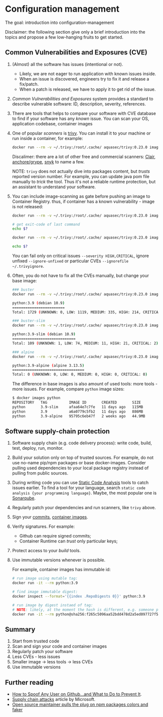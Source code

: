 # Configuration management

The goal: introduction into configuration-management

Disclaimer: the following section give only a brief introduction into the topics and propose a few low-hanging fruits to get started.

## Common Vulnerabilities and Exposures (CVE)

1. (Almost) all the software has issues (intentional or not).

    - Likely, we are not eager to run application with known issues inside.
    - When an issue is discovered, engineers try to fix it and release a fix/patch.
    - When a patch is released, we have to apply it to get rid of the issue.

2. _Common Vulnerabilities and Exposures_ system provides a standard to describe vulnerable software: ID, description, severity, references.

3. There are tools that helps to compare your software with CVE database to find if your software has any _known_ issue. You can scan your OS, application codebase, container images

4. One of popular _scanners_ is [trivy](https://github.com/aquasecurity/trivy). You can install it to your machine or run inside a container, for example:

    ```sh
    docker run --rm -v ~/.trivy:/root/.cache/ aquasec/trivy:0.23.0 image python:3.9
    ```

    Discalimer: there are a lot of other free and commercial scanners: [Clair](https://github.com/quay/clair), [anchore/grype](https://github.com/anchore/grype), [snyk](https://snyk.io/product/container-vulnerability-management/) to name a few.

    NOTE: `trivy` does not actually dive into packages content, but _trusts_ reported version number. For example, you can update java pom file manually to _trick_ the tool. Thus it's not a reliable runtime protection, but an assistant to understand your software.

5. You can include image-scanning as gate before pushing an image to Container Registry. thus, if container has a known vulnerability - image is not released:

    ```sh
    docker run --rm -v ~/.trivy:/root/.cache/ aquasec/trivy:0.23.0 image --exit-code 1 --no-progress python:3.9

    # get exit-code of last command
    echo $?

    docker run --rm -v ~/.trivy:/root/.cache/ aquasec/trivy:0.23.0 image --exit-code 1 --no-progress alpine:latest

    echo $?
    ```

    You can fail only on critical issues `--severity HIGH,CRITICAL`, ignore unfixed `--ignore-unfixed` or particular CVEs `--ignorefile ~/.trivyignore`.

6. Often, you do not have to fix all the CVEs manually, but change your base image:

    ```sh
    ### buster
    docker run --rm -v ~/.trivy:/root/.cache/ aquasec/trivy:0.23.0 image --exit-code 1 --no-progress python:3.9

    python:3.9 (debian 10.9)
    ========================
    Total: 1729 (UNKNOWN: 0, LOW: 1119, MEDIUM: 335, HIGH: 214, CRITICAL: 61)
    ```

    ```sh
    ### buster-slim
    docker run --rm -v ~/.trivy:/root/.cache/ aquasec/trivy:0.23.0 image --exit-code 1 --no-progress python:3.9-slim

    python:3.9-slim (debian 10.9)
    =============================
    Total: 109 (UNKNOWN: 1, LOW: 74, MEDIUM: 11, HIGH: 21, CRITICAL: 2)
    ```

    ```sh
    ### alpine
    docker run --rm -v ~/.trivy:/root/.cache/ aquasec/trivy:0.23.0 image --exit-code 1 --no-progress python:3.9-alpine

    python:3.9-alpine (alpine 3.13.5)
    =================================
    Total: 0 (UNKNOWN: 0, LOW: 0, MEDIUM: 0, HIGH: 0, CRITICAL: 0)
    ```

    The difference in base images is also amount of used tools: more tools - more issues. For example, compare `python` image sizes:

    ```sh
    $ docker images python
    REPOSITORY   TAG          IMAGE ID       CREATED       SIZE
    python       3.9-slim     afaa64e7c7fe   11 days ago   115MB
    python       3.9          a6a0779c5fb2   11 days ago   886MB
    python       3.9-alpine   95795c6eb47f   2 weeks ago   44.9MB
    ```

## Software supply-chain protection

1. Software supply chain (e.g. code delivery process): write code, build, test, deploy, run, monitor.

2. Build your solution only on top of trusted sources. For example, do not use no-name pip/npm packages or base docker-images. Consider pulling used dependencies to your local package registry instead of pulling from public sources.

3. During writing code you can use [Static Code Analysis](https://en.wikipedia.org/wiki/Static_program_analysis) tools to catch issues earlier. To find a tool for your language, search `static code analysis {your programming language}`. Maybe, the most popular one is [Sonarqube](https://www.sonarqube.org/).

4. Regularly patch your dependencies and run scanners, like `trivy` above.

5. Sign your [commits](https://git-scm.com/book/en/v2/Git-Tools-Signing-Your-Work), [container images](https://docs.docker.com/engine/security/trust/).

6. Verify signatures. For example:

    - Github can require signed commits;
    - Container Runtime can _trust_ only particular keys;

7. Protect access to your _build_ tools.

8. Use immutable versions whenever is possible.

    For example, container images has immutable id:

    ```sh
    # run image using mutable tag:
    docker run -it --rm python:3.9

    # find image immutable digest:
    docker inspect --format='{{index .RepoDigests 0}}' python:3.9

    # run image by digest instaed of tag:
    # NOTE: likely, at the moment the hash is different, e.g. someone pushed a new image with the same 3.9 tag
    docker run -it --rm python@sha256:f265c5096aa52bdd478d2a5ed097727f51721fda20686523ab1b3038cc7d6417
    ```

## Summary

1. Start from trusted code
2. Scan and sign your code and container images
3. Regularly patch your software
4. Less CVEs - less issues
5. Smaller image -> less tools -> less CVEs
6. Use immutable versions

## Further reading

- [How to Spoof Any User on Github…and What to Do to Prevent It](https://blog.gruntwork.io/how-to-spoof-any-user-on-github-and-what-to-do-to-prevent-it-e237e95b8deb).
- [Supply chain attacks](https://docs.microsoft.com/en-us/windows/security/threat-protection/intelligence/supply-chain-malware) article by Microsoft.
- [Open source maintainer pulls the plug on npm packages colors and faker](https://snyk.io/blog/open-source-npm-packages-colors-faker/)
